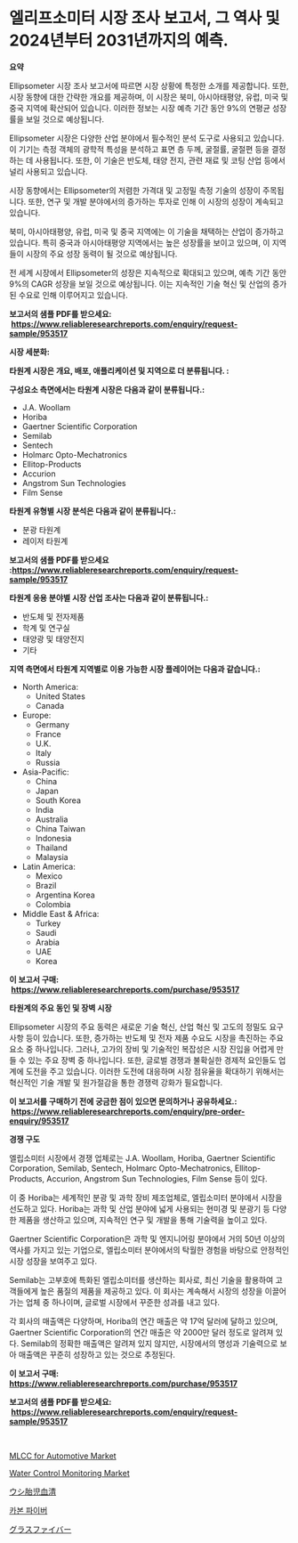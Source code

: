 <p><h1>엘리프소미터 시장 조사 보고서, 그 역사 및 2024년부터 2031년까지의 예측.</h1></p><p><strong>요약</strong></p>
<p><p>Ellipsometer 시장 조사 보고서에 따르면 시장 상황에 특정한 소개를 제공합니다. 또한, 시장 동향에 대한 간략한 개요를 제공하며, 이 시장은 북미, 아시아태평양, 유럽, 미국 및 중국 지역에 확산되어 있습니다.  이러한 정보는 시장 예측 기간 동안 9%의 연평균 성장률을 보일 것으로 예상됩니다.</p><p>Ellipsometer 시장은 다양한 산업 분야에서 필수적인 분석 도구로 사용되고 있습니다. 이 기기는 측정 객체의 광학적 특성을 분석하고 표면 층 두께, 굴절률, 굴절편 등을 결정하는 데 사용됩니다. 또한, 이 기술은 반도체, 태양 전지, 관련 재료 및 코팅 산업 등에서 널리 사용되고 있습니다.</p><p>시장 동향에서는 Ellipsometer의 저렴한 가격대 및 고정밀 측정 기술의 성장이 주목됩니다. 또한, 연구 및 개발 분야에서의 증가하는 투자로 인해 이 시장의 성장이 계속되고 있습니다.</p><p>북미, 아시아태평양, 유럽, 미국 및 중국 지역에는 이 기술을 채택하는 산업이 증가하고 있습니다. 특히 중국과 아시아태평양 지역에서는 높은 성장률을 보이고 있으며, 이 지역들이 시장의 주요 성장 동력이 될 것으로 예상됩니다.</p><p>전 세계 시장에서 Ellipsometer의 성장은 지속적으로 확대되고 있으며, 예측 기간 동안 9%의 CAGR 성장을 보일 것으로 예상됩니다. 이는 지속적인 기술 혁신 및 산업의 증가된 수요로 인해 이루어지고 있습니다.</p></p>
<p><strong>보고서의 샘플 PDF를 받으세요: &nbsp;<a href="https://www.reliableresearchreports.com/enquiry/request-sample/953517">https://www.reliableresearchreports.com/enquiry/request-sample/953517</a></strong></p>
<p><strong>시장 세분화:</strong></p>
<p><strong> 타원계 시장은 개요, 배포, 애플리케이션 및 지역으로 더 분류됩니다. :</strong></p>
<p><strong>구성요소 측면에서는 타원계 시장은 다음과 같이 분류됩니다.:</strong></p>
<p><ul><li>J.A. Woollam</li><li>Horiba</li><li>Gaertner Scientific Corporation</li><li>Semilab</li><li>Sentech</li><li>Holmarc Opto-Mechatronics</li><li>Ellitop-Products</li><li>Accurion</li><li>Angstrom Sun Technologies</li><li>Film Sense</li></ul></p>
<p><strong> 타원계 유형별 시장 분석은 다음과 같이 분류됩니다.:</strong></p>
<p><ul><li>분광 타원계</li><li>레이저 타원계</li></ul></p>
<p><strong>보고서의 샘플 PDF를 받으세요 :<a href="https://www.reliableresearchreports.com/enquiry/request-sample/953517">https://www.reliableresearchreports.com/enquiry/request-sample/953517</a></strong></p>
<p><strong> 타원계 응용 분야별 시장 산업 조사는 다음과 같이 분류됩니다.:</strong></p>
<p><ul><li>반도체 및 전자제품</li><li>학계 및 연구실</li><li>태양광 및 태양전지</li><li>기타</li></ul></p>
<p><strong>지역 측면에서 타원계 지역별로 이용 가능한 시장 플레이어는 다음과 같습니다.:</strong></p>
<p><ul>
    <li>
        North America:
        <ul>
            <li>United States</li>
            <li>Canada</li>
        </ul>
    </li>
    <li>
        Europe:
        <ul>
            <li>Germany</li>
            <li>France</li>
            <li>U.K.</li>
            <li>Italy</li>
            <li>Russia</li>
        </ul>
    </li>
    <li>
        Asia-Pacific:
        <ul>
            <li>China</li>
            <li>Japan</li>
            <li>South Korea</li>
            <li>India</li>
            <li>Australia</li>
            <li>China Taiwan</li>
            <li>Indonesia</li>
            <li>Thailand</li>
            <li>Malaysia</li>
        </ul>
    </li>
    <li>
        Latin America:
        <ul>
            <li>Mexico</li>
            <li>Brazil</li>
            <li>Argentina Korea</li>
            <li>Colombia</li>
        </ul>
    </li>
    <li>
        Middle East & Africa:
        <ul>
            <li>Turkey</li>
            <li>Saudi</li>
            <li>Arabia</li>
            <li>UAE</li>
            <li>Korea</li>
        </ul>
    </li>
    </ul></p>
<p><strong>이 보고서 구매: &nbsp;<a href="https://www.reliableresearchreports.com/purchase/953517">https://www.reliableresearchreports.com/purchase/953517</a></strong></p>
<p><strong>타원계의 주요 동인 및 장벽 시장</strong></p>
<p><p>Ellipsometer 시장의 주요 동력은 새로운 기술 혁신, 산업 혁신 및 고도의 정밀도 요구사항 등이 있습니다. 또한, 증가하는 반도체 및 전자 제품 수요도 시장을 촉진하는 주요 요소 중 하나입니다. 그러나, 고가의 장비 및 기술적인 복잡성은 시장 진입을 어렵게 만들 수 있는 주요 장벽 중 하나입니다. 또한, 글로벌 경쟁과 불확실한 경제적 요인들도 업계에 도전을 주고 있습니다. 이러한 도전에 대응하며 시장 점유율을 확대하기 위해서는 혁신적인 기술 개발 및 원가절감을 통한 경쟁력 강화가 필요합니다.</p></p>
<p><strong>이 보고서를 구매하기 전에 궁금한 점이 있으면 문의하거나 공유하세요.: &nbsp;<a href="https://www.reliableresearchreports.com/enquiry/pre-order-enquiry/953517">https://www.reliableresearchreports.com/enquiry/pre-order-enquiry/953517</a></strong></p>
<p><strong>경쟁 구도</strong></p>
<p><p>엘립소미터 시장에서 경쟁 업체로는 J.A. Woollam, Horiba, Gaertner Scientific Corporation, Semilab, Sentech, Holmarc Opto-Mechatronics, Ellitop-Products, Accurion, Angstrom Sun Technologies, Film Sense 등이 있다. </p><p>이 중 Horiba는 세계적인 분광 및 과학 장비 제조업체로, 엘립소미터 분야에서 시장을 선도하고 있다. Horiba는 과학 및 산업 분야에 넓게 사용되는 현미경 및 분광기 등 다양한 제품을 생산하고 있으며, 지속적인 연구 및 개발을 통해 기술력을 높이고 있다. </p><p>Gaertner Scientific Corporation은 과학 및 엔지니어링 분야에서 거의 50년 이상의 역사를 가지고 있는 기업으로, 엘립소미터 분야에서의 탁월한 경험을 바탕으로 안정적인 시장 성장을 보여주고 있다. </p><p>Semilab는 고부호에 특화된 엘립소미터를 생산하는 회사로, 최신 기술을 활용하여 고객들에게 높은 품질의 제품을 제공하고 있다. 이 회사는 계속해서 시장의 성장을 이끌어가는 업체 중 하나이며, 글로벌 시장에서 꾸준한 성과를 내고 있다.</p><p>각 회사의 매출액은 다양하며, Horiba의 연간 매출은 약 17억 달러에 달하고 있으며, Gaertner Scientific Corporation의 연간 매출은 약 2000만 달러 정도로 알려져 있다. Semilab의 정확한 매출액은 알려져 있지 않지만, 시장에서의 명성과 기술력으로 보아 매출액은 꾸준히 성장하고 있는 것으로 추정된다.</p></p>
<p><strong>이 보고서 구매: &nbsp; <a href="https://www.reliableresearchreports.com/purchase/953517">https://www.reliableresearchreports.com/purchase/953517</a></strong></p>
<p><strong>보고서의 샘플 PDF를 받으세요: &nbsp;<a href="https://www.reliableresearchreports.com/enquiry/request-sample/953517">https://www.reliableresearchreports.com/enquiry/request-sample/953517</a></strong><strong></strong></p>
<p>&nbsp;</p>
<p><p><a href="https://issuu.com/reportprime-2/docs/mlcc-for-automotive-market-size-2030.pptx">MLCC for Automotive Market</a></p><p><a href="https://meowing-lemming-dd3.notion.site/Water-Control-Monitoring-Market-Size-and-Growth-Market-Segmentation-Regional-and-Country-Breakdown-2a752fd5cc254f63bac30f7264e6e5f9">Water Control Monitoring Market</a></p><p><a href="https://github.com/hwbcz413288296/Market-Research-Report-List-1/blob/main/6867878184798.md">ウシ胎児血清</a></p><p><a href="https://github.com/fredrickeglers/Market-Research-Report-List-1/blob/main/6141918184823.md">카본 파이버</a></p><p><a href="https://github.com/efcvopdgkdx128/Market-Research-Report-List-1/blob/main/3429147184797.md">グラスファイバー</a></p></p>